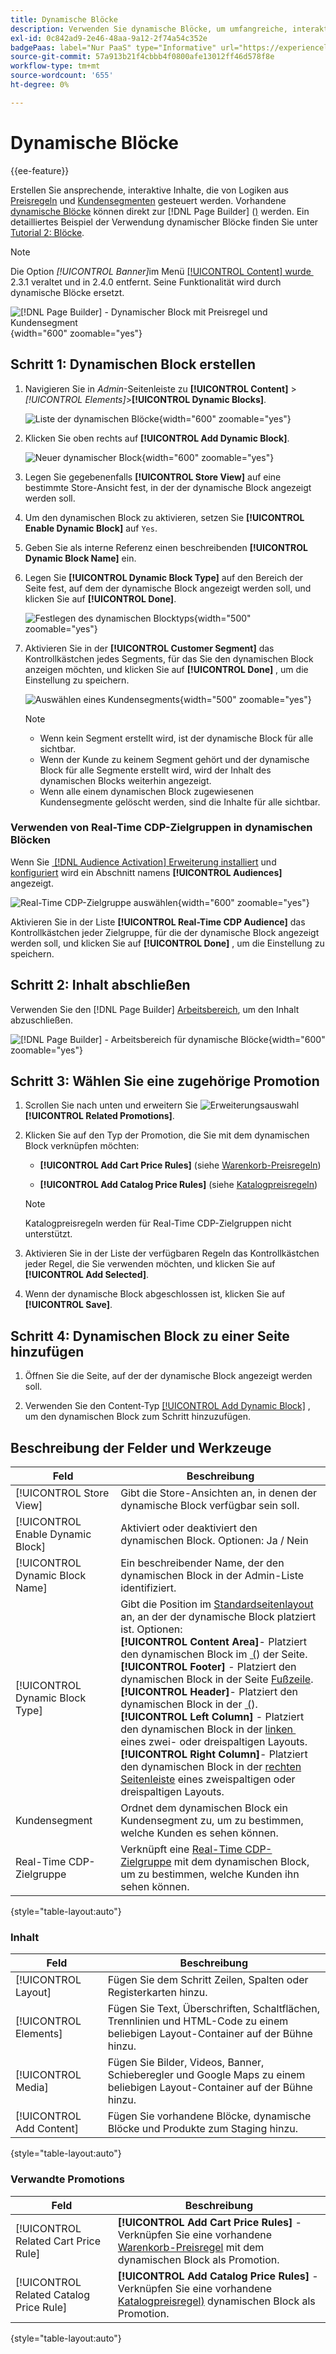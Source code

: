 ```yaml
---
title: Dynamische Blöcke
description: Verwenden Sie dynamische Blöcke, um umfangreiche, interaktive Inhalte zu erstellen, die von der Logik der Preisregeln und Kundensegmente gesteuert werden.
exl-id: 0c842ad9-2e46-48aa-9a12-2f74a54c352e
badgePaas: label="Nur PaaS" type="Informative" url="https://experienceleague.adobe.com/de/docs/commerce/user-guides/product-solutions" tooltip="Gilt nur für Adobe Commerce in Cloud-Projekten (von Adobe verwaltete PaaS-Infrastruktur) und lokale Projekte."
source-git-commit: 57a913b21f4cbbb4f0800afe13012ff46d578f8e
workflow-type: tm+mt
source-wordcount: '655'
ht-degree: 0%

---
```


# Dynamische Blöcke

{{ee-feature}}

Erstellen Sie ansprechende, interaktive Inhalte, die von Logiken aus [Preisregeln](../merchandising-promotions/introduction.md#price-rules) und [Kundensegmenten](../customers/customer-segments.md) gesteuert werden. Vorhandene [dynamische Blöcke](../page-builder/dynamic-block.md) können direkt zur [!DNL Page Builder] ([) &#x200B;](../page-builder/workspace.md) werden. Ein detailliertes Beispiel der Verwendung dynamischer Blöcke finden Sie unter [Tutorial 2: Blöcke](../page-builder/2-blocks.md).

>[!NOTE]
>
>Die Option _[!UICONTROL Banner]_&#x200B;im Menü [[!UICONTROL Content] wurde &#x200B;](content-menu.md) 2.3.1 veraltet und in 2.4.0 entfernt. Seine Funktionalität wird durch dynamische Blöcke ersetzt.

![[!DNL Page Builder] - Dynamischer Block mit Preisregel und Kundensegment](../page-builder/assets/pb-tutorial2-dynamic-block-storefront.png){width="600" zoomable="yes"}

## Schritt 1: Dynamischen Block erstellen

1. Navigieren Sie in _Admin_-Seitenleiste zu **[!UICONTROL Content]** > _[!UICONTROL Elements]_>**[!UICONTROL Dynamic Blocks]**.

   ![Liste der dynamischen Blöcke](../page-builder/assets/pb-tutorial2-block-dynamic-add.png){width="600" zoomable="yes"}

1. Klicken Sie oben rechts auf **[!UICONTROL Add Dynamic Block]**.

   ![Neuer dynamischer Block](../page-builder/assets/pb-tutorial2-block-dynamic-new.png){width="600" zoomable="yes"}

1. Legen Sie gegebenenfalls **[!UICONTROL Store View]** auf eine bestimmte Store-Ansicht fest, in der der dynamische Block angezeigt werden soll.

1. Um den dynamischen Block zu aktivieren, setzen Sie **[!UICONTROL Enable Dynamic Block]** auf `Yes`.

1. Geben Sie als interne Referenz einen beschreibenden **[!UICONTROL Dynamic Block Name]** ein.

1. Legen Sie **[!UICONTROL Dynamic Block Type]** auf den Bereich der Seite fest, auf dem der dynamische Block angezeigt werden soll, und klicken Sie auf **[!UICONTROL Done]**.

   ![Festlegen des dynamischen Blocktyps](../page-builder/assets/pb-dynamic-block-type.png){width="500" zoomable="yes"}

1. Aktivieren Sie in der **[!UICONTROL Customer Segment]** das Kontrollkästchen jedes Segments, für das Sie den dynamischen Block anzeigen möchten, und klicken Sie auf **[!UICONTROL Done]** , um die Einstellung zu speichern.

   ![Auswählen eines Kundensegments](../page-builder/assets/pb-dynamic-block-customer-segment.png){width="500" zoomable="yes"}

   >[!NOTE]
   >
   >- Wenn kein Segment erstellt wird, ist der dynamische Block für alle sichtbar.
   >- Wenn der Kunde zu keinem Segment gehört und der dynamische Block für alle Segmente erstellt wird, wird der Inhalt des dynamischen Blocks weiterhin angezeigt.
   >- Wenn alle einem dynamischen Block zugewiesenen Kundensegmente gelöscht werden, sind die Inhalte für alle sichtbar.

### Verwenden von Real-Time CDP-Zielgruppen in dynamischen Blöcken

Wenn Sie [&#x200B; [!DNL Audience Activation] Erweiterung installiert](../customers/audience-activation.md#install-the-extension) und [konfiguriert](../customers/audience-activation.md#configure-the-extension) wird ein Abschnitt namens **[!UICONTROL Audiences]** angezeigt.

![Real-Time CDP-Zielgruppe auswählen](./assets/dynamic-block-rtcdp.png){width="600" zoomable="yes"}

Aktivieren Sie in der Liste **[!UICONTROL Real-Time CDP Audience]** das Kontrollkästchen jeder Zielgruppe, für die der dynamische Block angezeigt werden soll, und klicken Sie auf **[!UICONTROL Done]** , um die Einstellung zu speichern.

## Schritt 2: Inhalt abschließen

Verwenden Sie den [!DNL Page Builder] [Arbeitsbereich](../page-builder/workspace.md), um den Inhalt abzuschließen.

![[!DNL Page Builder] - Arbeitsbereich für dynamische Blöcke](../page-builder/assets/pb-dynamic-block-workspace.png){width="600" zoomable="yes"}

## Schritt 3: Wählen Sie eine zugehörige Promotion

1. Scrollen Sie nach unten und erweitern Sie ![Erweiterungsauswahl](../assets/icon-display-expand.png) **[!UICONTROL Related Promotions]**.

1. Klicken Sie auf den Typ der Promotion, die Sie mit dem dynamischen Block verknüpfen möchten:

   - **[!UICONTROL Add Cart Price Rules]** (siehe [Warenkorb-Preisregeln](../merchandising-promotions/price-rules-cart.md))

   - **[!UICONTROL Add Catalog Price Rules]** (siehe [Katalogpreisregeln](../merchandising-promotions/price-rules-catalog.md))

   >[!NOTE]
   >
   >Katalogpreisregeln werden für Real-Time CDP-Zielgruppen nicht unterstützt.

1. Aktivieren Sie in der Liste der verfügbaren Regeln das Kontrollkästchen jeder Regel, die Sie verwenden möchten, und klicken Sie auf **[!UICONTROL Add Selected]**.

1. Wenn der dynamische Block abgeschlossen ist, klicken Sie auf **[!UICONTROL Save]**.

## Schritt 4: Dynamischen Block zu einer Seite hinzufügen

1. Öffnen Sie die Seite, auf der der dynamische Block angezeigt werden soll.

1. Verwenden Sie den Content-Typ [[!UICONTROL Add Dynamic Block]](../page-builder/dynamic-block.md) , um den dynamischen Block zum Schritt hinzuzufügen.

## Beschreibung der Felder und Werkzeuge

| Feld | Beschreibung |
|--- |--- |
| [!UICONTROL Store View] | Gibt die Store-Ansichten an, in denen der dynamische Block verfügbar sein soll. |
| [!UICONTROL Enable Dynamic Block] | Aktiviert oder deaktiviert den dynamischen Block. Optionen: Ja / Nein |
| [!UICONTROL Dynamic Block Name] | Ein beschreibender Name, der den dynamischen Block in der Admin-Liste identifiziert. |
| [!UICONTROL Dynamic Block Type] | Gibt die Position im [Standardseitenlayout](layout-updates.md) an, an der der dynamische Block platziert ist. Optionen: <br/>**[!UICONTROL Content Area]**- Platziert den dynamischen Block im [&#x200B; (](layout-updates.md)) der Seite.<br/>**[!UICONTROL Footer]** - Platziert den dynamischen Block in der Seite [Fußzeile](page-setup.md#footer). <br/>**[!UICONTROL Header]**- Platziert den dynamischen Block in der [&#x200B; (](page-setup.md#header)).<br/>**[!UICONTROL Left Column]** - Platziert den dynamischen Block in der [linken &#x200B;](page-layout.md#standard-page-layouts) eines zwei- oder dreispaltigen Layouts. <br/>**[!UICONTROL Right Column]**- Platziert den dynamischen Block in der [rechten Seitenleiste](page-layout.md#standard-page-layouts) eines zweispaltigen oder dreispaltigen Layouts. |
| Kundensegment | Ordnet dem dynamischen Block ein Kundensegment zu, um zu bestimmen, welche Kunden es sehen können. |
| Real-Time CDP-Zielgruppe | Verknüpft eine [Real-Time CDP-Zielgruppe](../customers/audience-activation.md) mit dem dynamischen Block, um zu bestimmen, welche Kunden ihn sehen können. |

{style="table-layout:auto"}

### Inhalt

| Feld | Beschreibung |
|--- |--- |
| [!UICONTROL Layout] | Fügen Sie dem Schritt Zeilen, Spalten oder Registerkarten hinzu. |
| [!UICONTROL Elements] | Fügen Sie Text, Überschriften, Schaltflächen, Trennlinien und HTML-Code zu einem beliebigen Layout-Container auf der Bühne hinzu. |
| [!UICONTROL Media] | Fügen Sie Bilder, Videos, Banner, Schieberegler und Google Maps zu einem beliebigen Layout-Container auf der Bühne hinzu. |
| [!UICONTROL Add Content] | Fügen Sie vorhandene Blöcke, dynamische Blöcke und Produkte zum Staging hinzu. |

{style="table-layout:auto"}

### Verwandte Promotions

| Feld | Beschreibung |
|--- |--- |
| [!UICONTROL Related Cart Price Rule] | **[!UICONTROL Add Cart Price Rules]** - Verknüpfen Sie eine vorhandene [Warenkorb-Preisregel](../merchandising-promotions/price-rules-cart.md) mit dem dynamischen Block als Promotion. |
| [!UICONTROL Related Catalog Price Rule] | **[!UICONTROL Add Catalog Price Rules]** - Verknüpfen Sie eine vorhandene [Katalogpreisregel) &#x200B;](../merchandising-promotions/price-rules-catalog.md) dynamischen Block als Promotion. |

{style="table-layout:auto"}
